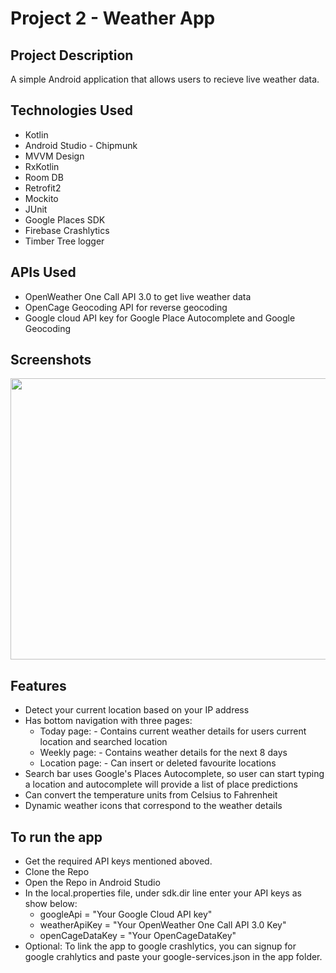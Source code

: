 # Project 2 - Weather App

## Project Description
A simple Android application that allows users to recieve live weather data.

## Technologies Used
* Kotlin
* Android Studio - Chipmunk
* MVVM Design
* RxKotlin
* Room DB 
* Retrofit2 
* Mockito
* JUnit 
* Google Places SDK 
* Firebase Crashlytics
* Timber Tree logger

## APIs Used
* OpenWeather One Call API 3.0 to get live weather data
* OpenCage Geocoding API for reverse geocoding
* Google cloud API key for Google Place Autocomplete and Google Geocoding

## Screenshots

<img src = "https://github.com/SuneelKM/AndroidWeatherApp/blob/master/Screenshot/image.png" width=1200 height=450>

## Features
* Detect your current location based on your IP address
* Has bottom navigation with three pages:
  - Today page: - Contains current weather details for users current location and searched location
  - Weekly page: - Contains weather details for the next 8 days
  - Location page: - Can insert or deleted favourite locations
* Search bar uses Google's Places Autocomplete, so user can start typing a location and autocomplete will provide a list of place predictions
* Can convert the temperature units from Celsius to Fahrenheit
* Dynamic weather icons that correspond to the weather details


## To run the app
* Get the required API keys mentioned aboved.
* Clone the Repo
* Open the Repo in Android Studio
* In the local.properties file, under sdk.dir line enter your API keys as show below:
  - googleApi = "Your Google Cloud API key"
  - weatherApiKey = "Your OpenWeather One Call API 3.0 Key"
  - openCageDataKey = "Your OpenCageDataKey"
* Optional: To link the app to google crashlytics, you can signup for google crahlytics and paste your google-services.json in the app folder.
